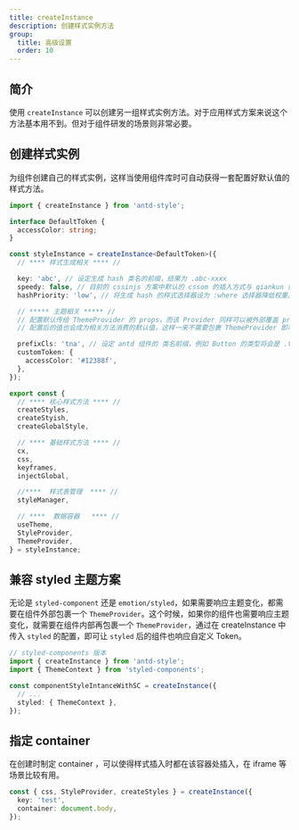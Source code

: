 ```yaml
---
title: createInstance
description: 创建样式实例方法
group:
  title: 高级设置
  order: 10
---
```


## 简介

使用 `createInstance` 可以创建另一组样式实例方法。对于应用样式方案来说这个方法基本用不到。但对于组件研发的场景则非常必要。

## 创建样式实例

为组件创建自己的样式实例，这样当使用组件库时可自动获得一套配置好默认值的样式方法。

```ts | pure
import { createInstance } from 'antd-style';

interface DefaultToken {
  accessColor: string;
}

const styleInstance = createInstance<DefaultToken>({
  // **** 样式生成相关 **** //

  key: 'abc', // 设定生成 hash 类名的前缀，结果为 .abc-xxxx
  speedy: false, // 目前的 cssinjs 方案中默认的 cssom 的插入方式与 qiankun 微应用兼容性都不太理想，所以建议关闭
  hashPriority: 'low', // 将生成 hash 的样式选择器设为 :where 选择器降低权重。这样可以让用户自定义的样式覆盖组件的样式

  // ***** 主题相关 ***** //
  // 配置默认传给 ThemeProvider 的 props，而该 Provider 同样可以被外部覆盖 props
  // 配置后的值也会成为相关方法消费的默认值，这样一来不需要包裹 ThemeProvider 即可消费到默认值

  prefixCls: 'tna', // 设定 antd 组件的 类名前缀，例如 Button 的类型将会是 .tna-btn
  customToken: {
    accessColor: '#12388f',
  },
});

export const {
  // **** 核心样式方法 **** //
  createStyles,
  createStyish,
  createGlobalStyle,

  // **** 基础样式方法 **** //
  cx,
  css,
  keyframes,
  injectGlobal,

  //****  样式表管理  **** //
  styleManager,

  // ****  数据容器   **** //
  useTheme,
  StyleProvider,
  ThemeProvider,
} = styleInstance;
```

## 兼容 styled 主题方案

无论是 `styled-component` 还是 `emotion/styled`，如果需要响应主题变化，都需要在组件外部包裹一个 `ThemeProvider`。这个时候，如果你的组件也需要响应主题变化，就需要在组件内部再包裹一个 `ThemeProvider`，通过在 createInstance 中传入 `styled` 的配置，即可让 `styled` 后的组件也响应自定义 Token。

```ts | pure
// styled-components 版本
import { createInstance } from 'antd-style';
import { ThemeContext } from 'styled-components';

const componentStyleIntanceWithSC = createInstance({
  // ...
  styled: { ThemeContext },
});
```

## 指定 container

在创建时制定 container ，可以使得样式插入时都在该容器处插入，在 iframe 等场景比较有用。

```ts
const { css, StyleProvider, createStyles } = createInstance({
  key: 'test',
  container: document.body,
});
```

<code src="../demos/api/createInstance/hasContainer.tsx"></code>
